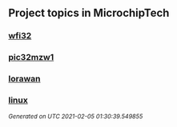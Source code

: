 ## Project topics in MicrochipTech

### [wfi32](wfi32)
### [pic32mzw1](pic32mzw1)
### [lorawan](lorawan)
### [linux](linux)


<sub><i>Generated on UTC 2021-02-05 01:30:39.549855</i></sub>
